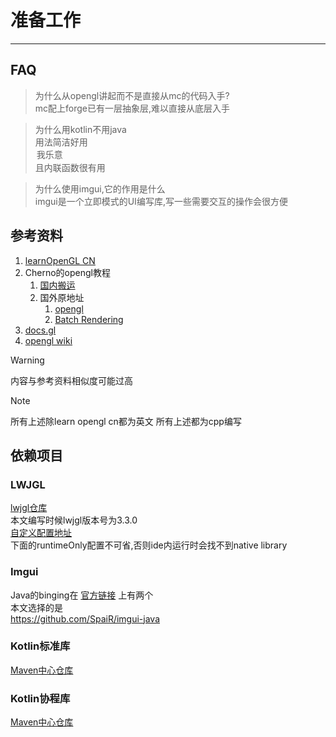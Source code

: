 # 准备工作

---

## FAQ

> 为什么从opengl讲起而不是直接从mc的代码入手?  
> mc配上forge已有一层抽象层,难以直接从底层入手

> 为什么用kotlin不用java  
> 用法简洁好用<option>我乐意</option>且内联函数很有用

> 为什么使用imgui,它的作用是什么  
> imgui是一个立即模式的UI编写库,写一些需要交互的操作会很方便

## 参考资料

1. [learnOpenGL CN](https://learnopengl-cn.github.io/)
2. Cherno的opengl教程
    1. [国内搬运](https://www.bilibili.com/video/BV1MJ411u7Bc)
    2. 国外原地址
        1. [opengl](https://www.youtube.com/watch?v=W3gAzLwfIP0)
        2. [Batch Rendering](https://www.youtube.com/watch?v=Th4huqR77rI)
3. [docs.gl](https://docs.gl/)
4. [opengl wiki](https://www.khronos.org/opengl/wiki/)

> [!warning]
> 内容与参考资料相似度可能过高


> [!note]
> 所有上述除learn opengl cn都为英文
> 所有上述都为cpp编写

## 依赖项目

### LWJGL

[lwjgl仓库](https://github.com/LWJGL/lwjgl3)    
本文编写时候lwjgl版本号为3.3.0  
[自定义配置地址](https://www.lwjgl.org/customize)   
下面的runtimeOnly配置不可省,否则ide内运行时会找不到native library

### Imgui

Java的binging在
[官方链接](https://github.com/ocornut/imgui/wiki/Bindings)
上有两个  
本文选择的是   
https://github.com/SpaiR/imgui-java

### Kotlin标准库

[Maven中心仓库](https://mvnrepository.com/artifact/org.jetbrains.kotlin/kotlin-stdlib)

### Kotlin协程库

[Maven中心仓库](https://mvnrepository.com/artifact/org.jetbrains.kotlinx/kotlinx-coroutines-core
)